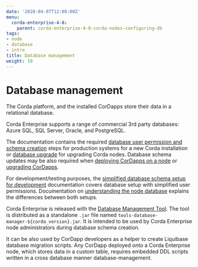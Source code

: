```yaml
---
date: '2020-04-07T12:00:00Z'
menu:
  corda-enterprise-4-8:
    parent: corda-enterprise-4-8-corda-nodes-configuring-db
tags:
- node
- database
- intro
title: Database management
weight: 10
---
```



# Database management

The Corda platform, and the installed CorDapps store their data in a relational database.

Corda Enterprise supports a range of commercial 3rd party databases: Azure SQL, SQL Server, Oracle, and PostgreSQL.

The documentation contains the required [database user permission and schema creation](node/operating/node-database-admin.md) steps for production systems for a new Corda installation or [database upgrade](node-upgrade-notes.md#step-3-update-the-database-manual) for upgrading Corda nodes. Database schema updates may be also required when [deploying CorDapps on a node](node/operating/node-operations-cordapp-deployment.md) or [upgrading CorDapps](node-operations-upgrade-cordapps.md).

For development/testing purposes, the [simplified database schema setup for development](node/operating/node-database-developer.md) documentation covers database setup with simplified user permissions. Documentation on [understanding the node database](node/operating/node-database.md) explains the differences between both setups.

Corda Enterprise is released with the [Database Management Tool](node/operating/node-database.md#database-management-tool-ref). The tool is distributed as a standalone `.jar` file named `tools-database-manager-${corda_version}.jar`. It is intended to be used by Corda Enterprise node administrators during database schema creation.

It can be also used by CorDapp developers as a helper to create Liquibase database migration scripts. Any CorDapp deployed onto a Corda Enterprise node, which stores data in a custom table, requires embedded DDL scripts written in a cross database manner database-management.

